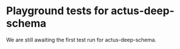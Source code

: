 # Playground tests for actus-deep-schema
We are still awaiting the first test run for actus-deep-schema.
